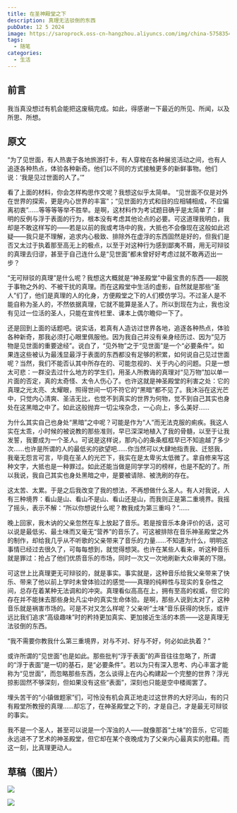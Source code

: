 ```yaml
---
title: 在圣神殿堂之下
description: 真理无法驳倒的东西
pubDate: 12 5 2024
image: https://saroprock.oss-cn-hangzhou.aliyuncs.com/img/china-5758354_1280.jpg
tags:
  - 随笔
categories:
  - 生活
---
```

## 前言

我当真没想过有机会能把这废稿完成。如此，得感谢一下最近的所见、所闻，以及所思、所想。

## 原文

“为了见世面，有人热衷于各地旅游打卡，有人穿梭在各种展览活动之间，也有人追逐各种热点，体验各种新奇。他们以不同的方式接触更多的新鲜事物。他们说：‘我是见过世面的人了。’”

看了上面的材料，你会怎样构思作文呢？我想这似乎太简单。 “见世面不仅是对外在世界的探索，更是内心世界的丰富”；“见世面的方式和目的应相辅相成，不应偏离初衷”……等等等等举不胜举。是啊，这材料作为考试题目确乎是太简单了：鲜明的反例与浮于表面的行为，根本没有考虑其他论点的必要。可这道理我明白，我却是不敢这样写的——若是以前的我或考场中的我，大抵也不会像现在这般如此迟疑——我只是不理解，追求内心极致、排除外在虚浮的东西固然是好的，但我们是否又太过于执着那至高无上的极点，以至于对这种行为感到鄙夷不屑，用无可辩驳的真理去归谬，甚至于自己连什么是“见世面”都未曾好好考虑过就不敢再迈出一步？

“无可辩驳的真理”是什么呢？我想这大概就是“神圣殿堂”中最宝贵的东西——超脱于事物之外的、不被干扰的真理。而在这殿堂中生活的虚影，自然就是那些“圣人”们了，他们是真理的人的化身，方便殿堂之下的人们模仿学习。不过圣人是不能自称为圣人的，不然依据真理，它就不能算是圣人了。所以到现在为止，我也没有见过一位活的圣人，只能在宣传栏里、课本上偶尔瞻仰一下了。

还是回到上面的话题吧。说实话，若真有人造访过世界各地，追逐各种热点，体验各种新奇，那我必须打心眼里佩服他。因为我自己并没有亲身经历过、因为“见万物是见世面的重要途经”。说白了，“见外物”之于“见世面”是一个“必要条件”。如果连这些被认为最浅显最浮于表面的东西都没有足够的积累，如何说自己见过世面呢？当然，我们不能否认其中所存在的、可能忽视的、关于内心的问题。只是一想太可悲：一群没去过什么地方的学生们，用圣人所教诲的真理对“见万物”加以单一片面的否定，真的太奇怪、太令人伤心了。也许这就是神圣殿堂的利害之处：它的真理之光太亮、太耀眼，照得世间一切不符它的“黑暗”都不见了。我沐浴在这光芒中，只觉内心清爽、圣洁无比，也觉不到真实的世界为何物，觉不到自己其实也身处在这黑暗之中了。如此这般抛弃一切尘埃杂念，一心向上，多么美好……

为什么其实自己也身处“黑暗”之中呢？可能是作为“人”而无法克服的痢疾。我这人实在太乖，小时候的被说教的那些准则，早已深深地植入了我的骨髓，以至于让我发誓，我要成为一个圣人。可说是这样说，那内心的条条框框早已不知逾越了多少次……也许是所谓的人的最低劣的欲望吧……你当然可以大肆地指责我、迁怒我，我毫无怨言可言，毕竟在圣人的光芒下，我实在是太卑劣太低微了。拿自修来写这种文字，大抵也是一种罪过。如此还能当做是同学学习的榜样，也是不配的了。所以我说，我自己其实也身处黑暗之中，是要被请除、被洗刷的存在。

这太苦、太累。于是之后我改变了我的想法，不再想做什么圣人。有人对我说，人有三种境界：看山是山、看山不是山、看山还是山，而我则正是第二重境界。我摇了摇头，表示不解：“所以你想说什么呢？教我成为第三重吗？”……

晚上回家，我木讷的父亲忽然在车上放起了音乐。若是按音乐本身评价的话，这可以说是最低劣、最土味而又毫无“营养”的音乐了。可这被排除在音乐神圣殿堂之外的制作，却给我几乎从不听歌的父亲带来了音乐的力量……不知道为什么，明明这事情已经过去很久了，可每每想到，就觉得想哭。也许在某些人看来，听这种音乐就是罪过：抢占了他们优质音乐的市场，同时一次又一次地刷新大众审美的下限。

可这世上比真理更无可辩驳的，就是事实。事实就是，这种音乐给我父亲带来了快乐、带来了他以前上学时未曾体验过的感觉——真理的纯粹性与现实的复杂性之间，总存在着某种无法调和的冲突。真理看似高高在上，拥有至高的权威，但它的存在并不能抹去那些身处凡尘中的真实生命体验。是啊，那些人说到太对了，这种音乐就是祸害市场的。可是不对又怎么样呢？父亲听“土味”音乐获得的快乐，或许远比我们追求“高级趣味”时的矜持更加真实、更加接近生活的本质——这是真理无法驳倒的东西。

“我不需要你教我什么第三重境界，对与不对、好与不好，何必如此执着？”

或许所谓的“见世面”也是如此。那些批判“浮于表面”的声音往往忽略了，所谓的“浮于表面”是一切的基石，是“必要条件”。若以为只有深入思考、内心丰富才能称为“见世面”，而忽略那些东西，怎么谈得上在内心构建起一个完整的世界？浮光掠影固然不够深刻，但如果没有这些“表面”，深刻也只能是空中楼阁罢了。

埋头苦干的“小镇做题家”们，可怜没有机会真正地走过这世界的大好河山，有的只有殿堂所教授的真理……却忘了，在神圣殿堂之下的，才是自己，才是最无可辩驳的事实。

我不是一个圣人，甚至可以说是一个浑浊的人——就像那首“土味”的音乐，它可能永远进不了艺术的神圣殿堂，但它却在某个夜晚成为了父亲内心最真实的慰藉。而这一刻，比真理更动人。

## 草稿（图片）

![](https://saroprock.oss-cn-hangzhou.aliyuncs.com/img/194c3534aa323fa47526dc1b080001f3.jpg)

![](https://saroprock.oss-cn-hangzhou.aliyuncs.com/img/513853d71e4bf77d9b2c1e47fc2be8b6.jpg)